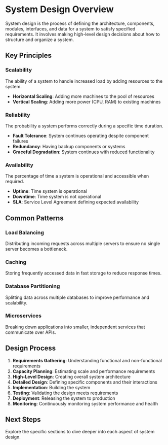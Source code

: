 # System Design Overview

System design is the process of defining the architecture, components, modules, interfaces, and data for a system to satisfy specified requirements. It involves making high-level design decisions about how to structure and organize a system.

## Key Principles

### Scalability
The ability of a system to handle increased load by adding resources to the system.

- **Horizontal Scaling**: Adding more machines to the pool of resources
- **Vertical Scaling**: Adding more power (CPU, RAM) to existing machines

### Reliability
The probability a system performs correctly during a specific time duration.

- **Fault Tolerance**: System continues operating despite component failures
- **Redundancy**: Having backup components or systems
- **Graceful Degradation**: System continues with reduced functionality

### Availability
The percentage of time a system is operational and accessible when required.

- **Uptime**: Time system is operational
- **Downtime**: Time system is not operational
- **SLA**: Service Level Agreement defining expected availability

## Common Patterns

### Load Balancing
Distributing incoming requests across multiple servers to ensure no single server becomes a bottleneck.

### Caching
Storing frequently accessed data in fast storage to reduce response times.

### Database Partitioning
Splitting data across multiple databases to improve performance and scalability.

### Microservices
Breaking down applications into smaller, independent services that communicate over APIs.

## Design Process

1. **Requirements Gathering**: Understanding functional and non-functional requirements
2. **Capacity Planning**: Estimating scale and performance requirements
3. **High-Level Design**: Creating overall system architecture
4. **Detailed Design**: Defining specific components and their interactions
5. **Implementation**: Building the system
6. **Testing**: Validating the design meets requirements
7. **Deployment**: Releasing the system to production
8. **Monitoring**: Continuously monitoring system performance and health

## Next Steps

Explore the specific sections to dive deeper into each aspect of system design.
